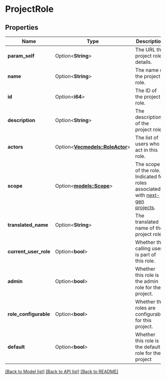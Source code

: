 # ProjectRole

## Properties

Name | Type | Description | Notes
------------ | ------------- | ------------- | -------------
**param_self** | Option<**String**> | The URL the project role details. | [optional][readonly]
**name** | Option<**String**> | The name of the project role. | [optional]
**id** | Option<**i64**> | The ID of the project role. | [optional][readonly]
**description** | Option<**String**> | The description of the project role. | [optional][readonly]
**actors** | Option<[**Vec<models::RoleActor>**](RoleActor.md)> | The list of users who act in this role. | [optional][readonly]
**scope** | Option<[**models::Scope**](Scope.md)> | The scope of the role. Indicated for roles associated with [next-gen projects](https://confluence.atlassian.com/x/loMyO). | [optional][readonly]
**translated_name** | Option<**String**> | The translated name of the project role. | [optional]
**current_user_role** | Option<**bool**> | Whether the calling user is part of this role. | [optional]
**admin** | Option<**bool**> | Whether this role is the admin role for the project. | [optional][readonly]
**role_configurable** | Option<**bool**> | Whether the roles are configurable for this project. | [optional][readonly]
**default** | Option<**bool**> | Whether this role is the default role for the project | [optional][readonly]

[[Back to Model list]](../README.md#documentation-for-models) [[Back to API list]](../README.md#documentation-for-api-endpoints) [[Back to README]](../README.md)


